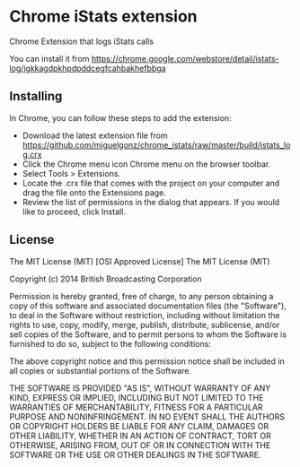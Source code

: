 Chrome iStats extension
=============

Chrome Extension that logs iStats calls

You can install it from
https://chrome.google.com/webstore/detail/istats-log/jgkkagdpkhpdpddcegfcahbakhefbbga

Installing
-----
In Chrome, you can follow these steps to add the extension:

- Download the latest extension file from https://github.com/miguelgonz/chrome_istats/raw/master/build/istats_log.crx
- Click the Chrome menu icon Chrome menu on the browser toolbar.
- Select Tools > Extensions.
- Locate the .crx file that comes with the project on your computer and drag the file onto the Extensions page.
- Review the list of permissions in the dialog that appears. If you would like to proceed, click Install.


License
-----
The MIT License (MIT)
[OSI Approved License]
The MIT License (MIT)

Copyright (c) 2014 British Broadcasting Corporation

Permission is hereby granted, free of charge, to any person obtaining a copy
of this software and associated documentation files (the "Software"), to deal
in the Software without restriction, including without limitation the rights
to use, copy, modify, merge, publish, distribute, sublicense, and/or sell
copies of the Software, and to permit persons to whom the Software is
furnished to do so, subject to the following conditions:

The above copyright notice and this permission notice shall be included in
all copies or substantial portions of the Software.

THE SOFTWARE IS PROVIDED "AS IS", WITHOUT WARRANTY OF ANY KIND, EXPRESS OR
IMPLIED, INCLUDING BUT NOT LIMITED TO THE WARRANTIES OF MERCHANTABILITY,
FITNESS FOR A PARTICULAR PURPOSE AND NONINFRINGEMENT. IN NO EVENT SHALL THE
AUTHORS OR COPYRIGHT HOLDERS BE LIABLE FOR ANY CLAIM, DAMAGES OR OTHER
LIABILITY, WHETHER IN AN ACTION OF CONTRACT, TORT OR OTHERWISE, ARISING FROM,
OUT OF OR IN CONNECTION WITH THE SOFTWARE OR THE USE OR OTHER DEALINGS IN
THE SOFTWARE.
